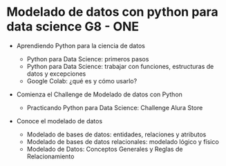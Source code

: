 # Modelado de datos con python para data science G8 - ONE

- Aprendiendo Python para la ciencia de datos

  - Python para Data Science: primeros pasos
  - Python para Data Science: trabajar con funciones, estructuras de datos y excepciones
  - Google Colab: ¿qué es y cómo usarlo?

- Comienza el Challenge de Modelado de datos con Python

  - Practicando Python para Data Science: Challenge Alura Store

- Conoce el modelado de datos

  - Modelado de bases de datos: entidades, relaciones y atributos
  - Modelado de bases de datos relacionales: modelado lógico y físico
  - Modelado de Datos: Conceptos Generales y Reglas de Relacionamiento
